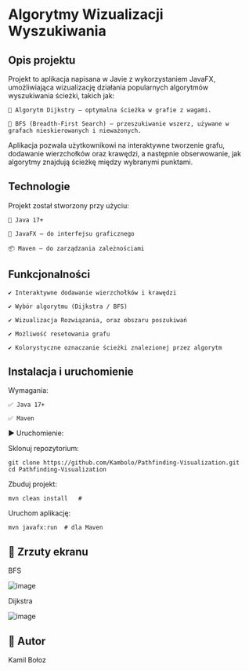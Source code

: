 # Algorytmy Wizualizacji Wyszukiwania

## Opis projektu

Projekt to aplikacja napisana w Javie z wykorzystaniem JavaFX, umożliwiająca wizualizację działania popularnych algorytmów wyszukiwania ścieżki, takich jak:

    🔹 Algorytm Dijkstry – optymalna ścieżka w grafie z wagami.
    
    🔹 BFS (Breadth-First Search) – przeszukiwanie wszerz, używane w grafach nieskierowanych i nieważonych.

Aplikacja pozwala użytkownikowi na interaktywne tworzenie grafu, dodawanie wierzchołków oraz krawędzi, a następnie obserwowanie, jak algorytmy znajdują ścieżkę między wybranymi punktami.

## Technologie

Projekt został stworzony przy użyciu:

    🚀 Java 17+

    🎨 JavaFX – do interfejsu graficznego

    📦 Maven – do zarządzania zależnościami

## Funkcjonalności

    ✔ Interaktywne dodawanie wierzchołków i krawędzi
    
    ✔ Wybór algorytmu (Dijkstra / BFS)
    
    ✔ Wizualizacja Rozwiązania, oraz obszaru poszukiwań
    
    ✔ Możliwość resetowania grafu
    
    ✔ Kolorystyczne oznaczanie ścieżki znalezionej przez algorytm

## Instalacja i uruchomienie

  Wymagania:

    ✅ Java 17+

    ✅ Maven 

▶ Uruchomienie:

Sklonuj repozytorium:

    git clone https://github.com/Kambolo/Pathfinding-Visualization.git
    cd Pathfinding-Visualization

Zbuduj projekt:

    mvn clean install   #


Uruchom aplikację:

    mvn javafx:run  # dla Maven

## 📸 Zrzuty ekranu

  BFS
    
![image](https://github.com/user-attachments/assets/e41fc3b6-2fcf-4d87-ae4b-11d27a9d8d37)

  Dijkstra
  
![image](https://github.com/user-attachments/assets/b3093661-32d0-42ba-8827-429785df91a6)



## 👤 Autor

  Kamil Bołoz

